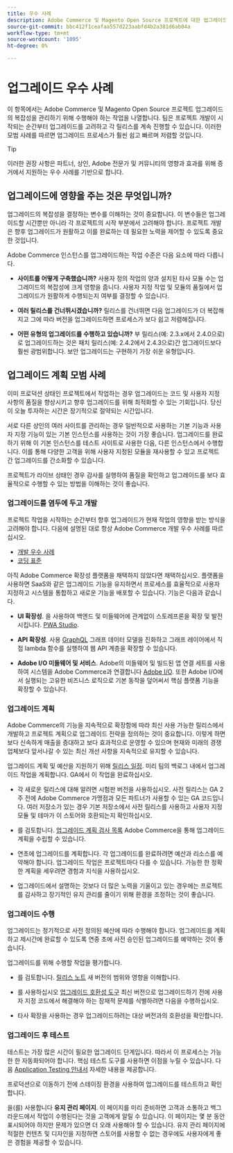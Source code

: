 ```yaml
---
title: 우수 사례
description: Adobe Commerce 및 Magento Open Source 프로젝트에 대한 업그레이드 프로세스를 관리하려면 Adobe 권장 우수 사례를 사용하십시오.
source-git-commit: bbc412f1ceafaa557d223aabfd4b2a381d6ab04a
workflow-type: tm+mt
source-wordcount: '1095'
ht-degree: 0%

---
```



# 업그레이드 우수 사례

이 항목에서는 Adobe Commerce 및 Magento Open Source 프로젝트 업그레이드의 복잡성을 관리하기 위해 수행해야 하는 작업을 나열합니다. 팀은 프로젝트 개발이 시작되는 순간부터 업그레이드를 고려하고 각 릴리스를 계속 진행할 수 있습니다. 이러한 모범 사례를 따르면 업그레이드 프로세스가 훨씬 쉽고 빠르며 저렴할 것입니다.

>[!TIP]
>
>이러한 권장 사항은 파트너, 상인, Adobe 전문가 및 커뮤니티의 영향과 효과를 위해 증거에서 지원하는 우수 사례를 기반으로 합니다.

## 업그레이드에 영향을 주는 것은 무엇입니까?

업그레이드의 복잡성을 결정하는 변수를 이해하는 것이 중요합니다. 이 변수들은 업그레이드할 시간뿐만 아니라 각 프로젝트의 시작 부분에서 고려해야 합니다. 프로젝트 개발은 향후 업그레이드가 원활하고 이를 완료하는 데 필요한 노력을 제어할 수 있도록 중요한 것입니다.

Adobe Commerce 인스턴스를 업그레이드하는 작업 수준은 다음 요소에 따라 다릅니다.

- **사이트를 어떻게 구축했습니까?** 사용자 정의 작업의 양과 설치된 타사 모듈 수는 업그레이드의 복잡성에 크게 영향을 줍니다. 사용자 지정 작업 및 모듈의 품질에서 업그레이드가 원활하게 수행되는지 여부를 결정할 수 있습니다.

- **여러 릴리스를 건너뛰시겠습니까?** 릴리스를 건너뛰면 다음 업그레이드가 더 복잡해지고 그에 따라 버전을 업그레이드하면 프로세스가 보다 쉽고 저렴해집니다.

- **어떤 유형의 업그레이드를 수행하고 있습니까?** 부 릴리스(예: 2.3.x에서 2.4.0으로)로 업그레이드하는 것은 패치 릴리스(예: 2.4.2에서 2.4.3으로)간 업그레이드보다 훨씬 광범위합니다. 보안 업그레이드는 구현하기 가장 쉬운 유형입니다.

## 업그레이드 계획 모범 사례

이미 프로덕션 상태인 프로젝트에서 작업하는 경우 업그레이드는 코드 및 사용자 지정 사항의 품질을 향상시키고 향후 업그레이드를 위해 최적화할 수 있는 기회입니다. 당신이 오늘 투자하는 시간은 장기적으로 절약되는 시간입니다.

서로 다른 상인의 여러 사이트를 관리하는 경우 일반적으로 사용하는 기본 기능과 사용자 지정 기능이 있는 기본 인스턴스를 사용하는 것이 가장 좋습니다. 업그레이드를 완료하기 위해 이 기본 인스턴스를 테스트 사이트로 사용한 다음, 다른 인스턴스에서 수행합니다. 이를 통해 다양한 고객을 위해 사용자 지정된 모듈을 재사용할 수 있고 프로젝트 간 업그레이드를 간소화할 수 있습니다.

프로젝트가 라이브 상태인 경우 감사를 실행하여 품질을 확인하고 업그레이드를 보다 효율적으로 수행할 수 있는 방법을 이해하는 것이 좋습니다.

### 업그레이드를 염두에 두고 개발

프로젝트 작업을 시작하는 순간부터 향후 업그레이드가 현재 작업의 영향을 받는 방식을 고려해야 합니다. 다음에 설명된 대로 항상 Adobe Commerce 개발 우수 사례를 따르십시오.

- [개발 우수 사례](https://devdocs.magento.com/guides/v2.4/ext-best-practices/bk-ext-best-practices.html)
- [코딩 표준](https://devdocs.magento.com/guides/v2.4/coding-standards/bk-coding-standards.html)

아직 Adobe Commerce 확장성 플랫폼을 채택하지 않았다면 채택하십시오. 플랫폼을 사용하면 SaaS와 같은 업그레이드 기능을 유지하면서 프로세스를 효율적으로 사용자 지정하고 시스템을 통합하고 새로운 기능을 배포할 수 있습니다. 기능은 다음과 같습니다.

- **UI 확장성**. 을 사용하여 백엔드 및 미들웨어에 관계없이 스토레프론을 확장 및 발전시킵니다. [PWA Studio](https://developer.adobe.com/commerce/pwa-studio/).

- **API 확장성**. 사용 [GraphQL](https://devdocs.magento.com/guides/v2.4/graphql/index.html) 그래프 데이터 모델을 진화하고 그래프 레이어에서 직접 lambda 함수를 실행하여 웹 API 계층을 확장할 수 있습니다.

- **Adobe I/O 미들웨어 및 서비스**. Adobe의 미들웨어 및 빌드된 앱 연결 세트를 사용하여 시스템을 Adobe Commerce과 연결합니다 [Adobe I/O](https://www.adobe.io/). 또한 Adobe I/O에서 실행되는 고유한 비즈니스 로직으로 기본 동작을 덮어써서 핵심 플랫폼 기능을 확장할 수 있습니다.

### 업그레이드 계획

Adobe Commerce의 기능을 지속적으로 확장함에 따라 최신 사용 가능한 릴리스에서 개발하고 프로젝트 계획으로 업그레이드 전략을 정의하는 것이 중요합니다. 이렇게 하면 보다 신속하게 매출을 증대하고 보다 효과적으로 운영할 수 있으며 현재와 미래의 경쟁업체보다 앞서나갈 수 있는 최신 개선 사항을 지속적으로 유지할 수 있습니다.

업그레이드 계획 및 예산을 지원하기 위해 [릴리스 일정](https://devdocs.magento.com/release). 미리 팀의 백로그 내에서 업그레이드 작업을 계획합니다. GA에서 이 작업을 완료하십시오.

- 각 새로운 릴리스에 대해 알려면 시험판 버전을 사용하십시오. 사전 릴리스는 GA 2주 전에 Adobe Commerce 가맹점과 모든 파트너가 사용할 수 있는 GA 코드입니다. 여러 저장소가 있는 경우 기본 저장소에서 사전 릴리스를 사용하고 사용자 지정 모듈 및 테마가 이 스토어와 호환되는지 확인하십시오.

- 를 검토합니다. [업그레이드 계획 검사 목록](https://support.magento.com/hc/en-us/articles/360057968951) Adobe Commerce을 통해 업그레이드 계획을 수립할 수 있습니다.

- 연초에 업그레이드를 계획합니다. 각 업그레이드를 완료하려면 예산과 리소스를 예약해야 합니다. 업그레이드 작업은 프로젝트마다 다를 수 있습니다. 가능한 한 정확한 계획을 세우려면 경험과 지식을 사용하십시오.

- 업그레이드에서 설명하는 것보다 더 많은 노력을 기울이고 있는 경우에는 프로젝트를 감사하고 장기적인 유지 관리를 줄이기 위해 환경을 조정하는 것이 좋습니다.

### 업그레이드 수행

업그레이드는 정기적으로 사전 정의된 예산에 따라 수행해야 합니다. 업그레이드를 계획하고 제시간에 완료할 수 있도록 연중 초에 사전 승인된 업그레이드를 예약하는 것이 좋습니다.

업그레이드를 위해 수행할 작업을 평가합니다.

- 를 검토합니다. [릴리스 노트](https://devdocs.magento.com/guides/v2.4/release-notes/bk-release-notes.html) 새 버전의 범위와 영향을 이해합니다.

- 를 사용하십시오 [업그레이드 호환성 도구](../upgrade-compatibility-tool/overview.md) 최신 버전으로 업그레이드하기 전에 사용자 지정 코드에서 해결해야 하는 잠재적 문제를 식별하려면 다음을 수행하십시오.

- 타사 확장을 사용하는 경우 업그레이드하려는 대상 버전과의 호환성을 확인합니다.

### 업그레이드 후 테스트

테스트는 가장 많은 시간이 필요한 업그레이드 단계입니다. 따라서 이 프로세스는 가능한 한 자동화되어야 합니다. 핵심 테스트 도구를 사용하면 이점을 누릴 수 있습니다. 다음 [Application Testing 안내서](https://devdocs.magento.com/guides/v2.4/test/testing.html) 자세한 내용을 제공합니다.

프로덕션으로 이동하기 전에 스테이징 환경을 사용하여 업그레이드를 테스트하고 확인합니다.

을(를) 사용합니다 **유지 관리 페이지**. 이 페이지를 미리 준비하면 고객과 소통하고 백그라운드에서 작업이 수행된다는 것을 고객에게 알릴 수 있습니다. 이 페이지는 몇 분 동안 표시되어야 하지만 문제가 있으면 더 오래 사용해야 할 수 있습니다. 유지 관리 페이지에 적절한 컨텐츠 및 디자인을 지정하면 스토어를 사용할 수 없는 경우에도 사용자에게 좋은 경험을 제공할 수 있습니다.
